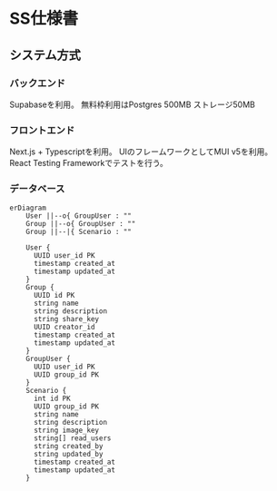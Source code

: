 # SS仕様書

## システム方式

### バックエンド

Supabaseを利用。
無料枠利用はPostgres 500MB
ストレージ50MB

### フロントエンド

Next.js + Typescriptを利用。
UIのフレームワークとしてMUI v5を利用。
React Testing Frameworkでテストを行う。

### データベース

```mermaid
erDiagram
    User ||--o{ GroupUser : ""
    Group ||--o{ GroupUser : ""
    Group ||--|{ Scenario : ""
    
    User {
      UUID user_id PK
      timestamp created_at
      timestamp updated_at
    }
    Group {
      UUID id PK
      string name
      string description
      string share_key
      UUID creator_id
      timestamp created_at
      timestamp updated_at
    }
    GroupUser {
      UUID user_id PK
      UUID group_id PK
    }
    Scenario {
      int id PK
      UUID group_id PK
      string name
      string description
      string image_key
      string[] read_users
      string created_by
      string updated_by
      timestamp created_at
      timestamp updated_at
    }
```
